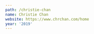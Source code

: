 ```yaml
---
path: /christie-chan
name: Christie Chan
website: https://www.chrchan.com/home
year: '2019'
---
```

